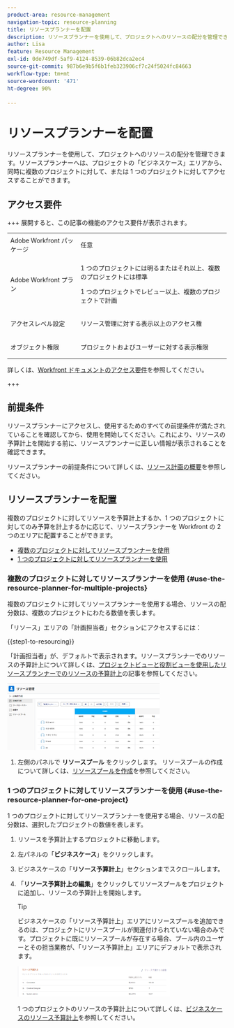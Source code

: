 ```yaml
---
product-area: resource-management
navigation-topic: resource-planning
title: リソースプランナーを配置
description: リソースプランナーを使用して、プロジェクトへのリソースの配分を管理できます。リソースプランナーへは、プロジェクトの「ビジネスケース」エリアから、同時に複数のプロジェクトに対して、または 1 つのプロジェクトに対してアクセスすることができます。
author: Lisa
feature: Resource Management
exl-id: 0de749df-5af9-4124-8539-06b82dca2ec4
source-git-commit: 987b6e9b5f6b1feb323906cf7c24f5024fc84663
workflow-type: tm+mt
source-wordcount: '471'
ht-degree: 90%

---
```


# リソースプランナーを配置

<!--
<p data-mc-conditions="QuicksilverOrClassic.Draft mode">(This came off this article: draft that content in the article when this comes live: /Content/Resource Mgmt/Resource Planning/get-started-resource-planner.html)</p>
-->

リソースプランナーを使用して、プロジェクトへのリソースの配分を管理できます。リソースプランナーへは、プロジェクトの「ビジネスケース」エリアから、同時に複数のプロジェクトに対して、または 1 つのプロジェクトに対してアクセスすることができます。

## アクセス要件

+++ 展開すると、この記事の機能のアクセス要件が表示されます。

<table style="table-layout:auto"> 
 <col> 
 <col> 
 <tbody> 
  <tr> 
   <td>Adobe Workfront パッケージ</td> 
   <td><p>任意</p></td>
  </tr> 
  <tr> 
   <td>Adobe Workfront プラン</td> 
   <td><p>1 つのプロジェクトには明るまたはそれ以上、複数のプロジェクトには標準</p>
       <p>1 つのプロジェクトでレビュー以上、複数のプロジェクトで計画</p></td>
  </tr> 
  <tr> 
   <td>アクセスレベル設定</td> 
   <td> <p>リソース管理に対する表示以上のアクセス権</p> </td> 
  </tr> 
  <tr> 
   <td>オブジェクト権限</td> 
   <td> <p>プロジェクトおよびユーザーに対する表示権限 </p> </td> 
  </tr> 
 </tbody> 
</table>

詳しくは、[Workfront ドキュメントのアクセス要件](/help/quicksilver/administration-and-setup/add-users/access-levels-and-object-permissions/access-level-requirements-in-documentation.md)を参照してください。

+++

## 前提条件

リソースプランナーにアクセスし、使用するためのすべての前提条件が満たされていることを確認してから、使用を開始してください。これにより、リソースの予算計上を開始する前に、リソースプランナーに正しい情報が表示されることを確認できます。

リソースプランナーの前提条件について詳しくは、[リソース計画の概要](../../resource-mgmt/resource-planning/get-started-resource-planning.md)を参照してください。

## リソースプランナーを配置

複数のプロジェクトに対してリソースを予算計上するか、1 つのプロジェクトに対してのみ予算を計上するかに応じて、リソースプランナーを Workfront の 2 つのエリアに配置することができます。

* [複数のプロジェクトに対してリソースプランナーを使用](#use-the-resource-planner-for-multiple-projects)
* [1 つのプロジェクトに対してリソースプランナーを使用](#use-the-resource-planner-for-one-project)

### 複数のプロジェクトに対してリソースプランナーを使用 {#use-the-resource-planner-for-multiple-projects}

複数のプロジェクトに対してリソースプランナーを使用する場合、リソースの配分数は、複数のプロジェクトにわたる数値を表します。

「リソース」エリアの「計画担当者」セクションにアクセスするには：

{{step1-to-resourcing}}

「計画担当者」が、デフォルトで表示されます。リソースプランナーでのリソースの予算計上について詳しくは、[プロジェクトビューと役割ビューを使用したリソースプランナーでのリソースの予算計上](../../resource-mgmt/resource-planning/budget-resources-project-role-views-resource-planner.md)の記事を参照してください。

![ デフォルトでのリソースプランナー ](assets/qs-resource-management-area-with-planner-as-default-350x152.png)

1. 左側のパネルで **リソースプール** をクリックします。
リソースプールの作成について詳しくは、[リソースプールを作成](../../resource-mgmt/resource-planning/resource-pools/create-resource-pools.md)を参照してください。

### 1 つのプロジェクトに対してリソースプランナーを使用 {#use-the-resource-planner-for-one-project}

1 つのプロジェクトに対してリソースプランナーを使用する場合、リソースの配分数は、選択したプロジェクトの数値を表します。

1. リソースを予算計上するプロジェクトに移動します。
1. 左パネルの「**ビジネスケース**」をクリックします。
1. ビジネスケースの「**リソース予算計上**」セクションまでスクロールします。
1. 「**リソース予算計上の編集**」をクリックしてリソースプールをプロジェクトに追加し、リソースの予算計上を開始します。

   >[!TIP]
   >
   >ビジネスケースの「リソース予算計上」エリアにリソースプールを追加できるのは、プロジェクトにリソースプールが関連付けられていない場合のみです。プロジェクトに既にリソースプールが存在する場合、プール内のユーザーとその担当業務が、「リソース予算計上」エリアにデフォルトで表示されます。

   ![ リソース予算計上 ](assets/resource-budgeting-area-on-project-350x70.png)

   1 つのプロジェクトのリソースの予算計上について詳しくは、[ビジネスケースのリソース予算計上](../../manage-work/projects/define-a-business-case/budget-resources-in-business-case.md)を参照してください。
